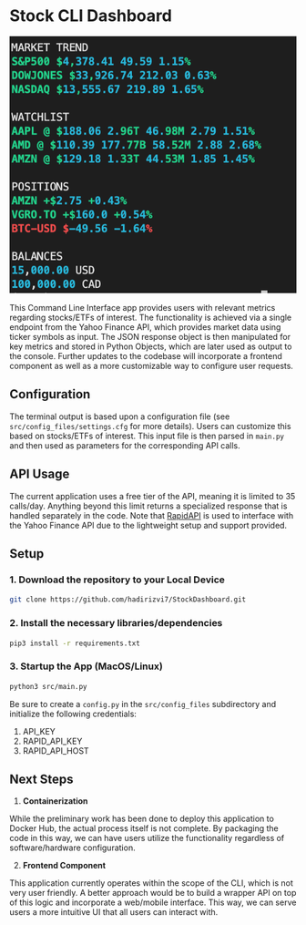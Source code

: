 # Stock CLI Dashboard

![Alt text](images/demo.png)

This Command Line Interface app provides users with relevant metrics regarding stocks/ETFs of interest. The functionality is achieved via a single endpoint from the Yahoo Finance API, which provides market data using ticker symbols as input. The JSON response object is then manipulated for key metrics and stored in Python Objects, which are later used as output to the console. Further updates to the codebase will incorporate a frontend component as well as a more customizable way to configure user requests.

## Configuration

The terminal output is based upon a configuration file (see `src/config_files/settings.cfg` for more details). Users can customize this based on stocks/ETFs of interest. This input file is then parsed in `main.py` and then used as parameters for the corresponding API calls.

## API Usage

The current application uses a free tier of the API, meaning it is limited to 35 calls/day. Anything beyond this limit returns a specialized response that is handled separately in the code. Note that [RapidAPI](https://rapidapi.com/hub) is used to interface with the Yahoo Finance API due to the lightweight setup and support provided.

## Setup

### 1. Download the repository to your Local Device

```bash
git clone https://github.com/hadirizvi7/StockDashboard.git
```

### 2. Install the necessary libraries/dependencies

```bash
pip3 install -r requirements.txt
```

### 3. Startup the App (MacOS/Linux)

```bash
python3 src/main.py
```

Be sure to create a `config.py` in the `src/config_files` subdirectory and initialize the following credentials:

1. API_KEY
2. RAPID_API_KEY
3. RAPID_API_HOST

## Next Steps

1. **Containerization**

While the preliminary work has been done to deploy this application to Docker Hub, the actual process itself is not complete. By packaging the code in this way, we can have users utilize the functionality regardless of software/hardware configuration.

2. **Frontend Component**

This application currently operates within the scope of the CLI, which is not very user friendly. A better approach would be to build a wrapper API on top of this logic and incorporate a web/mobile interface. This way, we can serve users a more intuitive UI that all users can interact with.
